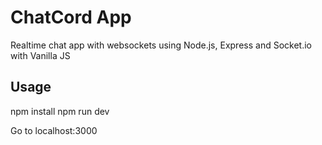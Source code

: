 

# ChatCord App
Realtime chat app with websockets using Node.js, Express and Socket.io with Vanilla JS

## Usage

npm install
npm run dev

Go to localhost:3000
```
